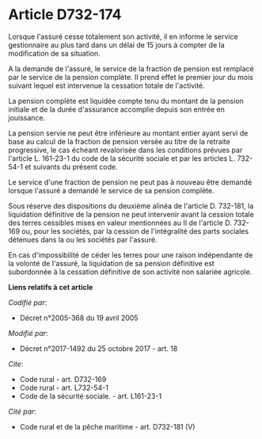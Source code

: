 # Article D732-174

Lorsque l'assuré cesse totalement son activité, il en informe le service gestionnaire au plus tard dans un délai de 15 jours
à compter de la modification de sa situation.

A la demande de l'assuré, le service de la fraction de pension est remplacé par le service de la pension complète. Il prend
effet le premier jour du mois suivant lequel est intervenue la cessation totale de l'activité.

La pension complète est liquidée compte tenu du montant de la pension initiale et de la durée d'assurance accomplie depuis
son entrée en jouissance.

La pension servie ne peut être inférieure au montant entier ayant servi de base au calcul de la fraction de pension versée au
titre de la retraite progressive, le cas échéant revalorisée dans les conditions prévues par l'article L. 161-23-1 du code de
la sécurité sociale et par les articles L. 732-54-1 et suivants du présent code.

Le service d'une fraction de pension ne peut pas à nouveau être demandé lorsque l'assuré a demandé le service de sa pension
complète.

Sous réserve des dispositions du deuxième alinéa de l'article D. 732-181, la liquidation définitive de la pension ne peut
intervenir avant la cession totale des terres cessibles mises en valeur mentionnées au II de l'article D. 732-169 ou, pour
les sociétés, par la cession de l'intégralité des parts sociales détenues dans la ou les sociétés par l'assuré.

En cas d'impossibilité de céder les terres pour une raison indépendante de la volonté de l'assuré, la liquidation de sa
pension définitive est subordonnée à la cessation définitive de son activité non salariée agricole.

**Liens relatifs à cet article**

_Codifié par_:

  - Décret n°2005-368 du 19 avril 2005

_Modifié par_:

  - Décret n°2017-1492 du 25 octobre 2017 - art. 18

_Cite_:

  - Code rural - art. D732-169
  - Code rural - art. L732-54-1
  - Code de la sécurité sociale. - art. L161-23-1

_Cité par_:

  - Code rural et de la pêche maritime - art. D732-181 (V)
